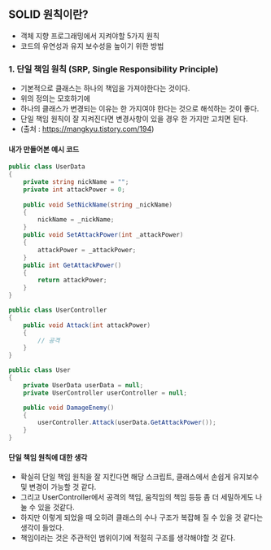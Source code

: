 SOLID 원칙이란?
-----
- 객체 지향 프로그래밍에서 지켜야할 5가지 원칙
- 코드의 유연성과 유지 보수성을 높이기 위한 방법

### 1. 단일 책임 원칙 (SRP, Single Responsibility Principle)
- 기본적으로 클래스는 하나의 책임을 가져야한다는 것이다.
- 위의 정의는 모호하기에
- 하나의 클래스가 변경되는 이유는 한 가지여야 한다는 것으로 해석하는 것이 좋다.
- 단일 책임 원칙이 잘 지켜진다면 변경사항이 있을 경우 한 가지만 고치면 된다.
- (출처 : https://mangkyu.tistory.com/194)
#### 내가 만들어본 예시 코드 
``` C#
public class UserData
{
    private string nickName = "";
    private int attackPower = 0;
    
    public void SetNickName(string _nickName)
    {
        nickName = _nickName;
    }
    public void SetAttackPower(int _attackPower)
    {
        attackPower = _attackPower;
    }
    public int GetAttackPower()
    {
        return attackPower;
    }
}

public class UserController
{
    public void Attack(int attackPower)
    {
        // 공격
    }
}

public class User
{
    private UserData userData = null;
    private UserController userController = null;

    public void DamageEnemy()
    {
        userController.Attack(userData.GetAttackPower());
    }
}
```
#### 단일 책임 원칙에 대한 생각
- 확실히 단일 책임 원칙을 잘 지킨다면 해당 스크립트, 클래스에서 손쉽게 유지보수 및 변경이 가능할 것 같다.
- 그리고 UserController에서 공격의 책임, 움직임의 책임 등등 좀 더 세밀하게도 나눌 수 있을 것같다.
- 하지만 이렇게 되었을 때 오히려 클래스의 수나 구조가 복잡해 질 수 있을 것 같다는 생각이 들었다.
- 책임이라는 것은 주관적인 범위이기에 적절히 구조를 생각해야할 것 같다.
